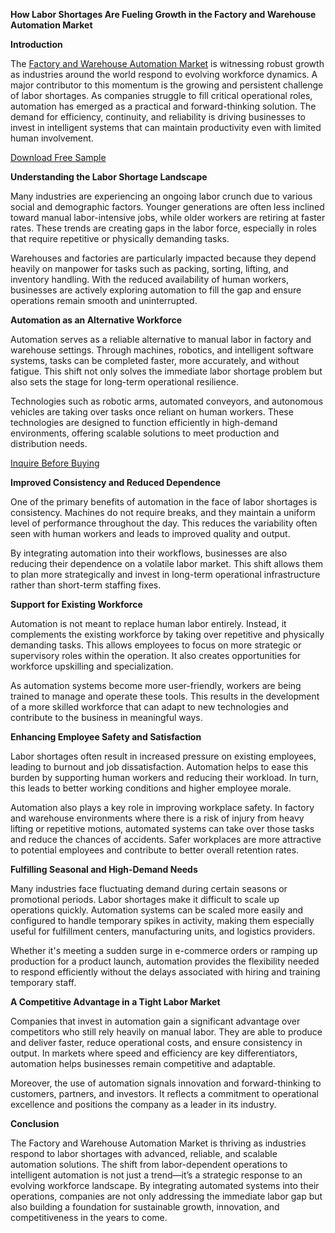 **How Labor Shortages Are Fueling Growth in the Factory and Warehouse Automation Market**

**Introduction**

The [Factory and Warehouse Automation Market](https://www.nextmsc.com/report/factory-and-warehouse-automation-market-se3328) is witnessing robust growth as industries around the world respond to evolving workforce dynamics. A major contributor to this momentum is the growing and persistent challenge of labor shortages. As companies struggle to fill critical operational roles, automation has emerged as a practical and forward-thinking solution. The demand for efficiency, continuity, and reliability is driving businesses to invest in intelligent systems that can maintain productivity even with limited human involvement.

[Download Free Sample](https://www.nextmsc.com/factory-and-warehouse-automation-market-se3328/request-sample)

**Understanding the Labor Shortage Landscape**

Many industries are experiencing an ongoing labor crunch due to various social and demographic factors. Younger generations are often less inclined toward manual labor-intensive jobs, while older workers are retiring at faster rates. These trends are creating gaps in the labor force, especially in roles that require repetitive or physically demanding tasks.

Warehouses and factories are particularly impacted because they depend heavily on manpower for tasks such as packing, sorting, lifting, and inventory handling. With the reduced availability of human workers, businesses are actively exploring automation to fill the gap and ensure operations remain smooth and uninterrupted.

**Automation as an Alternative Workforce**

Automation serves as a reliable alternative to manual labor in factory and warehouse settings. Through machines, robotics, and intelligent software systems, tasks can be completed faster, more accurately, and without fatigue. This shift not only solves the immediate labor shortage problem but also sets the stage for long-term operational resilience.

Technologies such as robotic arms, automated conveyors, and autonomous vehicles are taking over tasks once reliant on human workers. These technologies are designed to function efficiently in high-demand environments, offering scalable solutions to meet production and distribution needs.

[Inquire Before Buying
](https://www.nextmsc.com/factory-and-warehouse-automation-market-se3328/inquire-before-buying)

**Improved Consistency and Reduced Dependence**

One of the primary benefits of automation in the face of labor shortages is consistency. Machines do not require breaks, and they maintain a uniform level of performance throughout the day. This reduces the variability often seen with human workers and leads to improved quality and output.

By integrating automation into their workflows, businesses are also reducing their dependence on a volatile labor market. This shift allows them to plan more strategically and invest in long-term operational infrastructure rather than short-term staffing fixes.

**Support for Existing Workforce**

Automation is not meant to replace human labor entirely. Instead, it complements the existing workforce by taking over repetitive and physically demanding tasks. This allows employees to focus on more strategic or supervisory roles within the operation. It also creates opportunities for workforce upskilling and specialization.

As automation systems become more user-friendly, workers are being trained to manage and operate these tools. This results in the development of a more skilled workforce that can adapt to new technologies and contribute to the business in meaningful ways.

**Enhancing Employee Safety and Satisfaction**

Labor shortages often result in increased pressure on existing employees, leading to burnout and job dissatisfaction. Automation helps to ease this burden by supporting human workers and reducing their workload. In turn, this leads to better working conditions and higher employee morale.

Automation also plays a key role in improving workplace safety. In factory and warehouse environments where there is a risk of injury from heavy lifting or repetitive motions, automated systems can take over those tasks and reduce the chances of accidents. Safer workplaces are more attractive to potential employees and contribute to better overall retention rates.

**Fulfilling Seasonal and High-Demand Needs**

Many industries face fluctuating demand during certain seasons or promotional periods. Labor shortages make it difficult to scale up operations quickly. Automation systems can be scaled more easily and configured to handle temporary spikes in activity, making them especially useful for fulfillment centers, manufacturing units, and logistics providers.

Whether it's meeting a sudden surge in e-commerce orders or ramping up production for a product launch, automation provides the flexibility needed to respond efficiently without the delays associated with hiring and training temporary staff.

**A Competitive Advantage in a Tight Labor Market**

Companies that invest in automation gain a significant advantage over competitors who still rely heavily on manual labor. They are able to produce and deliver faster, reduce operational costs, and ensure consistency in output. In markets where speed and efficiency are key differentiators, automation helps businesses remain competitive and adaptable.

Moreover, the use of automation signals innovation and forward-thinking to customers, partners, and investors. It reflects a commitment to operational excellence and positions the company as a leader in its industry.

**Conclusion**

The Factory and Warehouse Automation Market is thriving as industries respond to labor shortages with advanced, reliable, and scalable automation solutions. The shift from labor-dependent operations to intelligent automation is not just a trend—it’s a strategic response to an evolving workforce landscape. By integrating automated systems into their operations, companies are not only addressing the immediate labor gap but also building a foundation for sustainable growth, innovation, and competitiveness in the years to come. 
